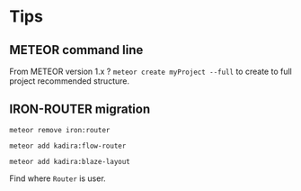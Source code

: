 # Tips

## METEOR command line

From METEOR version 1.x ? `meteor create myProject --full` to create to full project recommended structure.

## IRON-ROUTER migration

`meteor remove iron:router`

`meteor add kadira:flow-router`

`meteor add kadira:blaze-layout`

Find where `Router` is user.
